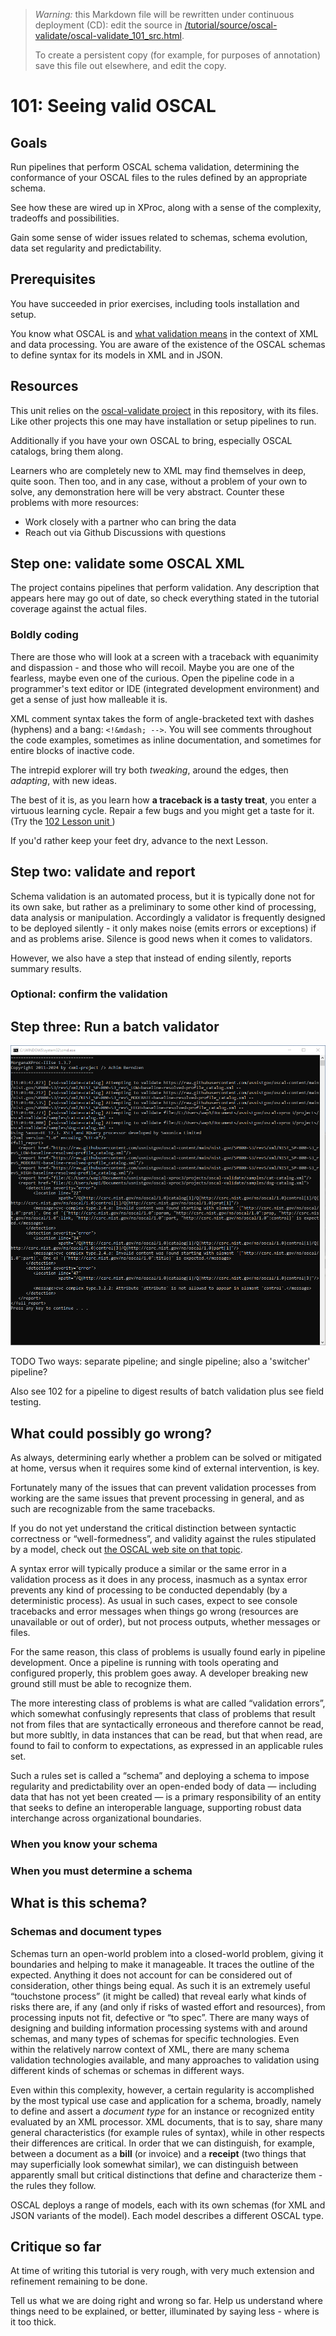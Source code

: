 > *Warning:* this Markdown file will be rewritten under continuous deployment (CD): edit the source in [/tutorial/source/oscal-validate/oscal-validate_101_src.html](../../../tutorial/source/oscal-validate/oscal-validate_101_src.html).
> 
> To create a persistent copy (for example, for purposes of annotation) save this file out elsewhere, and edit the copy.

# 101: Seeing valid OSCAL

## Goals

Run pipelines that perform OSCAL schema validation, determining the conformance of your OSCAL files to the rules defined by an appropriate schema.

See how these are wired up in XProc, along with a sense of the complexity, tradeoffs and possibilities.

Gain some sense of wider issues related to schemas, schema evolution, data set regularity and predictability.

## Prerequisites

You have succeeded in prior exercises, including tools installation and setup.

 You know what OSCAL is and [what
                  validation means](https://pages.nist.gov/OSCAL/resources/concepts/validation/) in the context of XML and data processing. You are aware of the existence of the OSCAL schemas to define syntax for its models in XML and in JSON.

## Resources

This unit relies on the [oscal-validate project](../../../projects/oscal-validate/readme.md) in this repository, with its files. Like other projects this one may have installation or setup pipelines to run.

Additionally if you have your own OSCAL to bring, especially OSCAL catalogs, bring them along.

Learners who are completely new to XML may find themselves in deep, quite soon. Then too, and in any case, without a problem of your own to solve, any demonstration here will be very abstract. Counter these problems with more resources:

* Work closely with a partner who can bring the data
* Reach out via Github Discussions with questions


## Step one: validate some OSCAL XML

The project contains pipelines that perform validation. Any description that appears here may go out of date, so check everything stated in the tutorial coverage against the actual files.

### Boldly coding

There are those who will look at a screen with a traceback with equanimity and dispassion - and those who will recoil. Maybe you are one of the fearless, maybe even one of the curious. Open the pipeline code in a programmer's text editor or IDE (integrated development environment) and get a sense of just how malleable it is.

XML comment syntax takes the form of angle-bracketed text with dashes (hyphens) and a bang: `<!&mdash; -->`. You will see comments throughout the code examples, sometimes as inline documentation, and sometimes for entire blocks of inactive code.

The intrepid explorer will try both *tweaking*, around the edges, then *adapting*, with new ideas.

The best of it is, as you learn how **a traceback is a tasty treat**, you enter a virtuous learning cycle. Repair a few bugs and you might get a taste for it. (Try the [102 Lesson unit ](oscal-validate_102_src.html))

If you'd rather keep your feet dry, advance to the next Lesson.

## Step two: validate and report

Schema validation is an automated process, but it is typically done not for its own sake, but rather as a preliminary to some other kind of processing, data analysis or manipulation. Accordingly a validator is frequently designed to be deployed silently - it only makes noise (emits errors or exceptions) if and as problems arise. Silence is good news when it comes to validators.

However, we also have a step that instead of ending silently, reports summary results.

### Optional: confirm the validation

## Step three: Run a batch validator

![ugly-traceback.png](ugly-traceback.png)

TODO Two ways: separate pipeline; and single pipeline; also a 'switcher' pipeline?

 Also see 102 for a pipeline to digest results of batch validation plus see field testing.

## What could possibly go wrong?

As always, determining early whether a problem can be solved or mitigated at home, versus when it requires some kind of external intervention, is key.

Fortunately many of the issues that can prevent validation processes from working are the same issues that prevent processing in general, and as such are recognizable from the same tracebacks.

If you do not yet understand the critical distinction between syntactic correctness or &ldquo;well-formedness&rdquo;, and validity against the rules stipulated by a model, check out [the OSCAL web site on that
            topic](https://pages.nist.gov/OSCAL/resources/concepts/validation/).

A syntax error will typically produce a similar or the same error in a validation process as it does in any process, inasmuch as a syntax error prevents any kind of processing to be conducted dependably (by a deterministic process). As usual in such cases, expect to see console tracebacks and error messages when things go wrong (resources are unavailable or out of order), but not process outputs, whether messages or files.

For the same reason, this class of problems is usually found early in pipeline development. Once a pipeline is running with tools operating and configured properly, this problem goes away. A developer breaking new ground still must be able to recognize them.

The more interesting class of problems is what are called &ldquo;validation errors&rdquo;, which somewhat confusingly represents that class of problems that result not from files that are syntactically erroneous and therefore cannot be read, but more subltly, in data instances that can be read, but that when read, are found to fail to conform to expectations, as expressed in an applicable rules set.

Such a rules set is called a &ldquo;schema&rdquo; and deploying a schema to impose regularity and predictability over an open-ended body of data &mdash; including data that has not yet been created &mdash; is a primary responsibility of an entity that seeks to define an interoperable language, supporting robust data interchange across organizational boundaries.

### When you know your schema

### When you must determine a schema

## What is this schema?

### Schemas and document types

Schemas turn an open-world problem into a closed-world problem, giving it boundaries and helping to make it manageable. It traces the outline of the expected. Anything it does not account for can be considered out of consideration, other things being equal. As such it is an extremely useful &ldquo;touchstone process&rdquo; (it might be called) that reveal early what kinds of risks there are, if any (and only if risks of wasted effort and resources), from processing inputs not fit, defective or &ldquo;to spec&rdquo;. There are many ways of designing and building information processing systems with and around schemas, and many types of schemas for specific technologies. Even within the relatively narrow context of XML, there are many schema validation technologies available, and many approaches to validation using different kinds of schemas or schemas in different ways.

Even within this complexity, however, a certain regularity is accomplished by the most typical use case and application for a schema, broadly, namely to define and assert a *document type* for an instance or recognized entity evaluated by an XML processor. XML documents, that is to say, share many general characteristics (for example rules of syntax), while in other respects their differences are critical. In order that we can distinguish, for example, between a document as a **bill** (or invoice) and a **receipt** (two things that may superficially look somewhat similar), we can distinguish between apparently small but critical distinctions that define and characterize them - the rules they follow.

OSCAL deploys a range of models, each with its own schemas (for XML and JSON variants of the model). Each model describes a different OSCAL type.

## Critique so far

At time of writing this tutorial is very rough, with very much extension and refinement remaining to be done.

Tell us what we are doing right and wrong so far. Help us understand where things need to be explained, or better, illuminated by saying less - where is it too thick.
